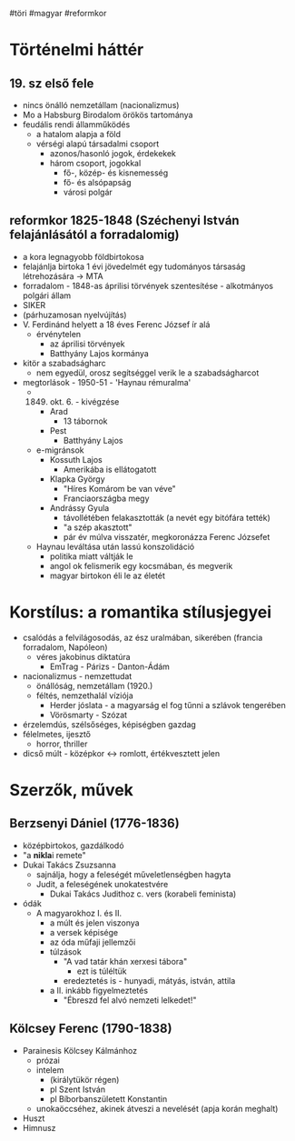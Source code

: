 #töri #magyar #reformkor
# Történelmi háttér
## 19. sz első fele
- nincs önálló nemzetállam (nacionalizmus)
- Mo a Habsburg Birodalom örökös tartománya
- feudális rendi államműködés
	- a hatalom alapja a föld
	- vérségi alapú társadalmi csoport
		- azonos/hasonló jogok, érdekekek
		- három csoport, jogokkal
			- fő-, közép- és kisnemesség
			- fő- és alsópapság
			- városi polgár
## reformkor 1825-1848 (Széchenyi István felajánlásától a forradalomig)
- a kora legnagyobb földbirtokosa
- felajánlja birtoka 1 évi jövedelmét egy tudományos társaság létrehozására -> MTA
- forradalom - 1848-as áprilisi törvények szentesítése - alkotmányos polgári állam
- SIKER
- (párhuzamosan nyelvújítás)
- V. Ferdinánd helyett a 18 éves Ferenc József ír alá
	- érvénytelen
		- az áprilisi törvények
		- Batthyány Lajos kormánya
- kitör a szabadságharc
	- nem egyedül, orosz segítséggel verik le a szabadságharcot
- megtorlások - 1950-51 - 'Haynau rémuralma'
	- 1849. okt. 6. - kivégzése
		- Arad
			- 13 tábornok
		- Pest
			- Batthyány Lajos
	- e-migránsok
		- Kossuth Lajos
			- Amerikába is ellátogatott
		- Klapka György
			- "Híres Komárom be van véve"
			- Franciaországba megy
		- Andrássy Gyula
			- távollétében felakasztották (a nevét egy bitófára tették)
			- "a szép akasztott"
			- pár év múlva visszatér, megkoronázza Ferenc Józsefet
	- Haynau leváltása után lassú konszolidáció
		- politika miatt váltják le
		- angol ok felismerik egy kocsmában, és megverik
		- magyar birtokon éli le az életét
# Korstílus: a romantika stílusjegyei
- csalódás a felvilágosodás, az ész uralmában, sikerében (francia forradalom, Napóleon)
	- véres jakobinus diktatúra
		- EmTrag - Párizs - Danton-Ádám
- nacionalizmus - nemzettudat
	- önállóság, nemzetállam (1920.)
	- féltés, nemzethalál víziója
		- Herder jóslata - a magyarság el fog tűnni a szlávok tengerében
		- Vörösmarty - Szózat
- érzelemdús, szélsőséges, képiségben gazdag
- félelmetes, ijesztő
	- horror, thriller
- dicső múlt - középkor <-> romlott, értékvesztett jelen
# Szerzők, művek
## Berzsenyi Dániel (1776-1836)
- középbirtokos, gazdálkodó
- "a **nikla**i remete"
- Dukai Takács Zsuzsanna
	- sajnálja, hogy a feleségét műveletlenségben hagyta
	- Judit, a feleségének unokatestvére
		- Dukai Takács Judithoz c. vers (korabeli feminista)
- ódák
	- A magyarokhoz I. és II.
		- a múlt és jelen viszonya
		- a versek képisége
		- az óda műfaji jellemzői
		- túlzások
			- "A vad tatár khán xerxesi tábora"
				- ezt is túléltük
			- eredeztetés is - hunyadi, mátyás, istván, attila
		- a II. inkább figyelmeztetés
			- "Ébreszd fel alvó nemzeti lelkedet!"
## Kölcsey Ferenc (1790-1838)
- Parainesis Kölcsey Kálmánhoz
	- prózai
	- intelem
		- (királytükör régen)
		- pl Szent István
		- pl Bíborbanszületett Konstantin
	- unokaöccséhez, akinek átveszi a nevelését (apja korán meghalt)
- Huszt
- Himnusz